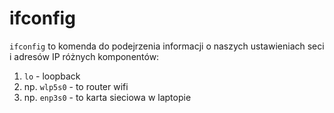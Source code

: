 # ifconfig
`ifconfig` to komenda do podejrzenia informacji o naszych ustawieniach seci i adresów IP różnych komponentów:
1. `lo` - loopback
2. np. `wlp5s0` - to router wifi
3. np. `enp3s0` - to karta sieciowa w laptopie
